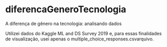 # diferencaGeneroTecnologia
A diferença de gênero na tecnologia: analisando dados

Utilizei dados do Kaggle ML and DS Survey 2019 e, para essas finalidades de visualização, usei apenas o multiple_choice_responses.csvarquivo.
